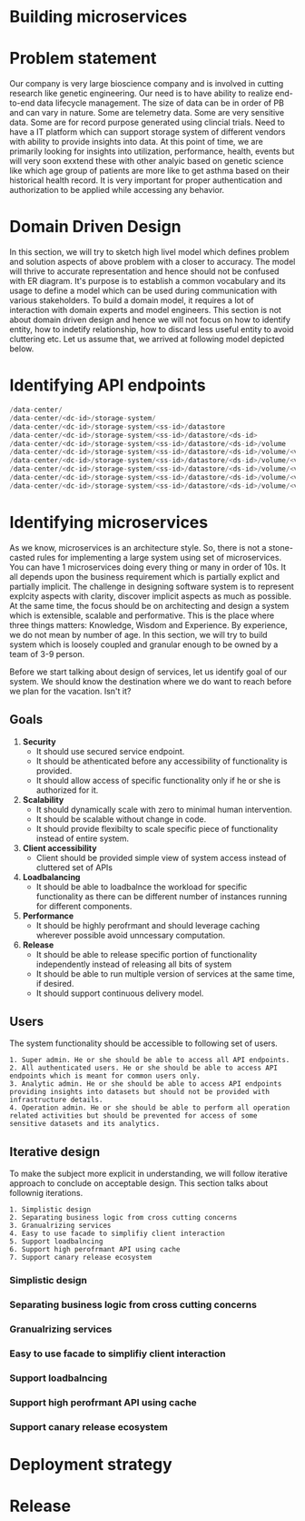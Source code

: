 # Building microservices

# Problem statement

Our company is very large bioscience company and is involved in cutting research like genetic engineering.
Our need is to have ability to realize end-to-end data lifecycle management. The size of data can be in order 
of PB and can vary in nature. Some are telemetry data. Some are very sensitive data. Some are for record
purpose generated using clincial trials. Need to have a IT platform which can support storage system of 
different vendors with ability to provide insights into data. At this point of time, we are primarily looking 
for insights into utilization, performance, health, events but will very soon exxtend these with other 
analyic based on genetic science like which age group of patients are more like to get asthma based on their
historical health record. It is very important for proper authentication and authorization to be applied 
while accessing any behavior.


# Domain Driven Design

In this section, we will try to sketch high livel model which defines problem and solution aspects of above
problem with a closer to accuracy. The model will thrive to accurate representation and hence should not be 
confused with ER diagram. It's purpose is to establish a common vocabulary and its usage to define a model
which can be used during communication with various stakeholders.  To build a domain model, it requires a 
lot of interaction with domain experts and model engineers. This section is not about domain driven design
and hence we will not focus on how to identify entity, how to indetify relationship, how to discard less 
useful entity to avoid cluttering etc. Let us assume that, we arrived at following model depicted below.

# Identifying API endpoints

```go
/data-center/
/data-center/<dc-id>/storage-system/
/data-center/<dc-id>/storage-system/<ss-id>/datastore
/data-center/<dc-id>/storage-system/<ss-id>/datastore/<ds-id>
/data-center/<dc-id>/storage-system/<ss-id>/datastore/<ds-id>/volume
/data-center/<dc-id>/storage-system/<ss-id>/datastore/<ds-id>/volume/<volume-id>
/data-center/<dc-id>/storage-system/<ss-id>/datastore/<ds-id>/volume/<volume-id>/datasets
/data-center/<dc-id>/storage-system/<ss-id>/datastore/<ds-id>/volume/<volume-id>/datasets/utilization
/data-center/<dc-id>/storage-system/<ss-id>/datastore/<ds-id>/volume/<volume-id>/datasets/events
/data-center/<dc-id>/storage-system/<ss-id>/datastore/<ds-id>/volume/<volume-id>/datasets/performance
```

# Identifying microservices

As we know, microservices is an architecture style. So, there is not a stone-casted rules for implementing a 
large system using set of microservices. You can have 1 microservices doing every thing or many in order of 10s.
It all depends upon the business requirement which is partially explict and partially implicit. The challenge in 
designing software system is to represent explcity aspects with clarity, discover implicit aspects as much as 
possible. At the same time, the focus should be on architecting and design a system which is extensible, scalable
and performative. This is the place where three things matters: Knowledge, Wisdom and Experience. By experience,
we do not mean by number of age. In this section, we will try to build system which is loosely coupled and granular
enough to be owned by a team of 3-9 person.

Before we start talking about design of services, let us identify goal of our system. We should know the destination 
where we do want to reach before we plan for the vacation. Isn't it? 

## Goals

1. **Security**
     * It should use secured service endpoint.
     * It should be athenticated before any accessibility of functionality is provided.
     * It should allow access of specific functionality only if he or she is authorized for it.
2. **Scalability**
     * It should dynamically scale with zero to minimal human intervention.
     * It should be scalable without change in code.
     * It should provide flexibilty to scale specific piece of functionality instead of entire system.     
3. **Client accessibility**
     * Client should be provided simple view of system access instead of cluttered set of APIs
4. **Loadbalancing**		
     * It should be able to loadbalnce the workload for specific functionality as there can be different number of instances 
       running for different components.
5. **Performance**
     * It should be highly perofrmant and should leverage caching wherever possible avoid unncessary computation.
6. **Release**		
     * It should be able to release specific portion of functionality independently instead of releasing all bits of system
     * It should be able to run multiple version of services at the same time, if desired.
     * It should support continuous delivery model.

## Users

The system functionality should be accessible to following set of users.

	1. Super admin. He or she should be able to access all API endpoints.
	2. All authenticated users. He or she should be able to access API endpoints which is meant for common users only.
	3. Analytic admin. He or she should be able to access API endpoints providing insights into datasets but should not be provided with infrastructure details.
	4. Operation admin. He or she should be able to perform all operation related activities but should be prevented for access of some sensitive datasets and its analytics.


## Iterative design 

To make the subject more explicit in understanding, we will follow iterative approach to conclude on acceptable design. This 
section talks about follownig iterations.

	1. Simplistic design
	2. Separating business logic from cross cutting concerns 
	3. Granualrizing services 
	4. Easy to use facade to simplifiy client interaction
	5. Support loadbalncing
	6. Support high perofrmant API using cache
	7. Support canary release ecosystem

### Simplistic design
### Separating business logic from cross cutting concerns 
### Granualrizing services 
### Easy to use facade to simplifiy client interaction
### Support loadbalncing
### Support high perofrmant API using cache
### Support canary release ecosystem


# Deployment strategy


# Release 

